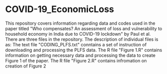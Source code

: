 # COVID-19_EconomicLoss
This repository covers information regarding data and codes used in the paper titled "Who compensates? An assessment of loss and vulnerability to household economy in India due to COVID-19 lockdown" by Paul et al.
There are three files in the repository. The description of individual files is as:
The text file "CODING_PLFS.txt" conntains a set of instruction of downloading and processing the PLFS data. 
The R file "Figure 1.R" contains information on getting necessary data and processing the data to create Figure 1 of the paper. 
The R file "Figure 2.R" contains infromation on creation of Figure 2

